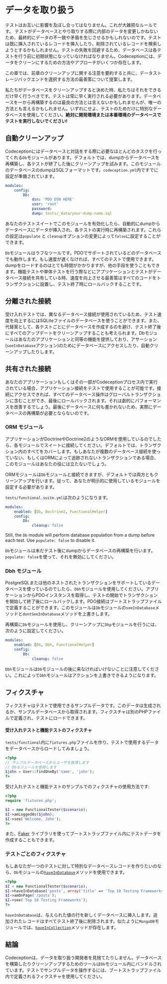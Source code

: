 # データを取り扱う

テストはお互いに影響を及ぼし合ってはなりません。これが大雑把なルールです。
テストがデータベースとやり取りする際に内部のデータを変更しかねないため、最終的にデータの不一致や矛盾を生じさせるかもしれないのです。テストは既に挿入されているレコードを挿入したり、削除されているレコードを検索しようとするかもしれません。テストの失敗を回避するため、データベースは各テストを行う前に初期状態になっていなければなりません。Codeceptionには、データをクリーンにするための方法やアプローチがいくつか存在します。

この章では、前章のクリーンアップに関する注意を要約すると共に、データストレージバックエンドを選択する方法の最善策について提案します。

私たちがデータベースをクリーンアップすると決めた時、私たちはそれをできるだけ早く行うべきです。テストは常に早く実行される必要があります。データベースを一から再構築するのは最良の方法とは言えないかもしれませんが、唯一の方法とも言えるかもしれません。いずれにせよ、テストのためだけに特別なデータベースを使用してください。**絶対に開発環境または本番環境のデータベースでテストを実行しないでください!**

## 自動クリーンアップ

Codeceptionにはデータベースと対話をする際に必要なほとんどのタスクを行ってくれる`Db`モジュールがあります。デフォルトでは、dumpからデータベースを再構築し、各テストが終了した後にクリーンアップを試みます。このモジュールのデータベースのdumpはSQLフォーマットです。`codeception.yml`内ですでに設定が準備されています。

```yaml
modules:
    config:
        Db:
            dsn: 'PDO DSN HERE'
            user: 'root'
            password:
            dump: tests/_data/your-dump-name.sql
```

あなたのテストスイートでこのモジュールを有効化したら、自動的にdumpからデータベースにデータが挿入され、各テストの実行時に再構築されます。これらの設定は`populate` と `cleanup`オプションの変更によって`false`に設定することができます。

`Db`モジュールはラフなツールです。PDOでサポートされているどのデータベースでも動作します。もし速度が遅くなければ、すべてのテストで使用できます。dumpをロードするのはとても時間がかかりますが、他の手段を使うこともできます。機能テストや単体テストを行う際などにアプリケーションとテストがデータベース接続を共有している時、速度を向上させる最善策はすべてのコードをトランザクションに設置し、テスト終了時にロールバックすることです。

## 分離された接続

受け入れテストでは、異なるデータベース接続が使用されているため、テスト速度を向上するにはSQLiteファイルのデータベースを使うことができます。また、代替案として、各テストごとにデータベースを作成するのを避け、テスト終了後にすべてのアップデートをクリーンアップすることも考えられます。Dbモジュールはあなたのアプリケーションと同等の機能を提供しており、アサーション(`seeInDatabase`アクション)のためにデータベースにアクセスしたり、自動クリーンアップしたりします。

## 共有された接続

あなたのアプリケーションもしくはその一部がCodeceptionプロセス内で実行されている場合、アプリケーション接続をテストで使用することが可能です。接続にアクセスできれば、すべてのデータベース操作はグローバルトランザクションに含むことができ、最後にロールバックされます。それは劇的にパフォーマンスを改善するでしょう。最後にデータベースに何も書かれないため、実際にデータベースの再構築が必要とならないのです。

### ORM モジュール

アプリケーションがDoctrineやDoctrine2のようなORMを使用しているのでしたら、各モジュールでスイートに接続してください。デフォルトでは、トランザクション内のすべてをカバーします。もしあなたが複数のデータベース接続を使っていない、もしくはORMによって追跡されないトランザクションである場合、このモジュールはあなたの役には立たないでしょう。

ORMモジュールは`Db`モジュールと接続できますが、デフォルトでは両方ともクリーンアップを行います。従って、あなたが明示的に使用しているモジュールを設定する必要があります。

`tests/functional.suite.yml`は次のようになります。


```yaml
modules:
	enabled: [Db, Doctrine2, FunctionalHelper]
	config:
		Db:
			cleanup: false
```

Still, the `Db` module will perform database population from a dump before each test. Use `populate: false` to disable it.

`Db`モジュールは未だテスト後にdumpからデータベースの再構築を行います。`populate: false`を使って、それを無効にしてください。

### Dbh モジュール

PostgreSQLまたは他のネストされたトランザクションをサポートしているデータベースを使っているのでしたら、`Dbh`モジュールを使用してください。アプリケーションからPDOインスタンスを取得し、テストの開始でトランザクションを開始して終了後にロールバックします。PDO接続はブートストラップファイルで定義することができます。このモジュールは`Db`モジュールの`seeInDatabase`メソッドと`dontSeeInDatabase`メソッドを上書きします。

再構築に`Db`モジュールを使用し、クリーンアップに`Dhp`モジュールを行うには、次のように設定してください。

```yaml
modules:
	enabled: [Db, Dbh, FunctionalHelper]
	config:
		Db:
			cleanup: false
```

`Dbh`モジュールは`Db`モジュールの後に来なければいけないことに注意してください。これによって`Dbh`モジュールはアクションを上書きできるようになります。

## フィクスチャ

フィクスチャはテストで使用できるサンプルデータです。このデータは生成されるか、サンプルデータベースから取得されます。フィクスチャは別のPHPファイルで定義され、テストにロードできます。

#### 受け入れテストと機能テストのフィクスチャ

`tests/functional`内に`fixtures.php`ファイルを作り、テストで使用するデータをデータベースからロードしてみましょう。

```php
<?php
// サンプルデータベースからユーザを取得します
// Dbモジュールを使用します
$john = User::findOneBy('name', 'john');
?>
```

受け入れテストと機能テストのサンプルでのフィクスチャの使用方法です:

```php
<?php
require 'fixtures.php';

$I = new FunctionalTester($scenario);
$I->amLoggedAs($john);
$I->see('Welcome, John');
?>
```

また、[Faker](https://github.com/fzaninotto/Faker) ライブラリを使ってブートストラップファイル内にテストデータを作成することもできます。

### テストごとのフィクスチャ

もしあなたが一つのテストに対して特別なデータベースレコードを作りたいのなら、`Db`モジュールの[`haveInDatabase`](http://codeception.com/docs/modules/Db#haveInDatabase)メソッドを使用できます。


```php
<?php
$I = new FunctionalTester($scenario);
$I->haveInDatabase('posts', array('title' => 'Top 10 Testing Frameworks', 'body' => '1. Codeception'));
$I->amOnPage('/posts');
$I->see('Top 10 Testing Frameworks');
?>
```

`haveInDatabase`は、与えられた値の行を新しくデータベースに挿入します。追加されたレコードはすべてテスト終了後に削除されます。似たように`MongoDB`モジュールでは、[`haveInCollection`](http://codeception.com/docs/modules/MongoDb#haveInCollection)メソッドが存在します。

## 結論

Codeceptionは、データを取り扱う開発者を見捨てたりしません。データベースを構築したりクリーンアップするためのツールは`Db`モジュール内にバンドルされています。テストでサンプルデータを操作するには、ブートストラップファイル内で定義されるフィクスチャを使用してください。

